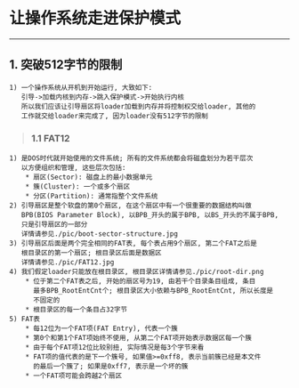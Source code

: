 # **让操作系统走进保护模式** #
***



## **1. 突破512字节的限制** ##
    1) 一个操作系统从开机到开始运行, 大致如下:
       引导->加载内核到内存->跳入保护模式->开始执行内核
       所以我们应该让引导扇区将loader加载到内存并将控制权交给loader, 其他的
       工作就交给loader来完成了, 因为loader没有512字节的限制 
> ### **1.1 FAT12** ###
    1) 是DOS时代就开始使用的文件系统; 所有的文件系统都会将磁盘划分为若干层次
       以方便组织和管理, 这些层次包括:
        * 扇区(Sector): 磁盘上的最小数据单元
        * 簇(Cluster): 一个或多个扇区
        * 分区(Partition): 通常指整个文件系统
    2) 引导扇区是整个软盘的第0个扇区, 在这个扇区中有一个很重要的数据结构叫做
       BPB(BIOS Parameter Block), 以BPB_开头的属于BPB, 以BS_开头的不属于BPB,
       只是引导扇区的一部分
       详情请参见./pic/boot-sector-structure.jpg
    3) 引导扇区后面是两个完全相同的FAT表, 每个表占用9个扇区, 第二个FAT之后是
       根目录区的第一个扇区; 根目录区后面是数据区
       详情请参见./pic/FAT12.jpg 
    4) 我们假定loader只能放在根目录区, 根目录区详情请参见./pic/root-dir.png
        * 位于第二个FAT表之后, 开始的扇区号为19, 由若干个目录条目组成, 条目
          最多BPB_RootEntCnt个; 根目录区大小依赖与BPB_RootEntCnt, 所以长度是
          不固定的
        * 根目录区的每一个条目占32字节 
    5) FAT表
        * 每12位为一个FAT项(FAT Entry), 代表一个簇
        * 第0个和第1个FAT项始终不使用, 从第二个FAT项开始表示数据区每一个簇 
        * 由于每个FAT项12位比较别扭, 实际情况是每3个字节来看
        * FAT项的值代表的是下一个簇号, 如果值>=0xff8, 表示当前簇已经是本文件
          的最后一个簇了; 如果是0xff7, 表示是一个坏的簇 
        * 一个FAT项可能会跨越2个扇区
